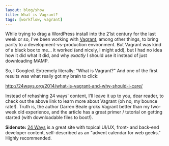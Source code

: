 ```yaml
---
layout: blog/show
title: What is Vagrant?
tags: [workflow, vagrant]
---
```

While trying to drag a WordPress install into the 21st century for the last week or so, I've been working with [Vagrant][vagrant], among other things, to bring parity to a development-vs-production environment. But Vagrant was kind of a black box to me... it worked (and nicely, I might add), but I had no idea how it did what it did, and why *exactly* I should use it instead of just downloading MAMP.

[vagrant]: //vagrantup.com

So, I Googled. Extremely literally: "What is Vagrant?" And one of the first results was what really got my brain to click:

http://24ways.org/2014/what-is-vagrant-and-why-should-i-care/

Instead of rehashing 24 ways' content, I'll leave it up to you, dear reader, to check out the above link to learn more about Vagrant (oh no, my bounce rate!). Truth is, the author Darren Beale groks Vagrant better than my two-week old experience, and the article has a great primer / tutorial on getting started (with downloadable files to boot!).

**Sidenote:** [24 Ways][24ways] is a great site with topical UI/UX, front- and back-end developer content, self-described as an "advent calendar for web geeks." Highly recommended.

[24ways]: //24ways.org/
